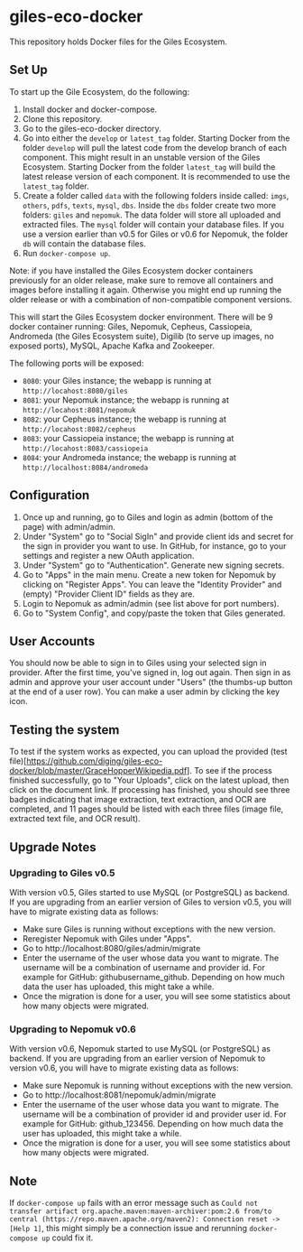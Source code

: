 # giles-eco-docker

This repository holds Docker files for the Giles Ecosystem.

## Set Up
To start up the Gile Ecosystem, do the following:

1. Install docker and docker-compose.
1. Clone this repository.
1. Go to the giles-eco-docker directory.
1. Go into either the `develop` or `latest_tag` folder. Starting Docker from the folder `develop` will pull the latest code from the develop branch of each component. This might result in an unstable version of the Giles Ecosystem. Starting Docker from the folder `latest_tag` will build the latest release version of each component. It is recommended to use the `latest_tag` folder.
1. Create a folder called `data` with the following folders inside called: `imgs`, `others`, `pdfs`, `texts`, `mysql`, `dbs`. Inside the `dbs` folder create two more folders: `giles` and `nepomuk`. The data folder will store all uploaded and extracted files. The `mysql` folder will contain your database files. If you use a version earlier than v0.5 for Giles or v0.6 for Nepomuk, the folder `db` will contain the database files.
1. Run `docker-compose up`.

Note: if you have installed the Giles Ecosystem docker containers previously for an older release, make sure to remove all containers and images before installing it again. Otherwise you might end up running the older release or with a combination of non-compatible component versions.

This will start the Giles Ecosystem docker environment. There will be 9 docker container running: Giles, Nepomuk, Cepheus, Cassiopeia, Andromeda (the Giles Ecosystem suite), Digilib (to serve up images, no exposed ports), MySQL, Apache Kafka and Zookeeper.

The following ports will be exposed:
* `8080`: your Giles instance; the webapp is running at `http://locahost:8080/giles`
* `8081`: your Nepomuk instance; the webapp is running at `http://locahost:8081/nepomuk`
* `8082`: your Cepheus instance; the webapp is running at `http://locahost:8082/cepheus`
* `8083`: your Cassiopeia instance; the webapp is running at `http://locahost:8083/cassiopeia`
* `8084`: your Andromeda instance; the webapp is running at `http://localhost:8084/andromeda`

## Configuration
1. Once up and running, go to Giles and login as admin (bottom of the page) with admin/admin.
1. Under "System" go to "Social SigIn" and provide client ids and secret for the sign in provider you want to use. In GitHub, for instance, go to your settings and register a new OAuth application.
1. Under "System" go to "Authentication". Generate new signing secrets.
1. Go to "Apps" in the main menu. Create a new token for Nepomuk by clicking on "Register Apps". You can leave the "Identity Provider" and (empty) "Provider Client ID" fields as they are.
1. Login to Nepomuk as admin/admin (see list above for port numbers).
1. Go to "System Config", and copy/paste the token that Giles generated.

## User Accounts

You should now be able to sign in to Giles using your selected sign in provider. After the first time, you've signed in, log out again. Then sign in as admin and approve your user account under "Users" (the thumbs-up button at the end of a user row). You can make a user admin by clicking the key icon.

## Testing the system
To test if the system works as expected, you can upload the provided (test file)[https://github.com/diging/giles-eco-docker/blob/master/GraceHopperWikipedia.pdf]. To see if the process finished successfully, go to "Your Uploads", click on the latest upload, then click on the document link. If processing has finished, you should see three badges indicating that image extraction, text extraction, and OCR are completed, and 11 pages should be listed with each three files (image file, extracted text file, and OCR result).

## Upgrade Notes

### Upgrading to Giles v0.5

With version v0.5, Giles started to use MySQL (or PostgreSQL) as backend. If you are upgrading from an earlier version of Giles to version v0.5, you will have to migrate existing data as follows:
* Make sure Giles is running without exceptions with the new version.
* Reregister Nepomuk with Giles under "Apps".
* Go to http://localhost:8080/giles/admin/migrate
* Enter the username of the user whose data you want to migrate. The username will be a combination of username and provider id. For example for GitHub: githubusername_github. Depending on how much data the user has uploaded, this might take a while.
* Once the migration is done for a user, you will see some statistics about how many objects were migrated.

### Upgrading to Nepomuk v0.6

With version v0.6, Nepomuk started to use MySQL (or PostgreSQL) as backend. If you are upgrading from an earlier version of Nepomuk to version v0.6, you will have to migrate existing data as follows:
* Make sure Nepomuk is running without exceptions with the new version.
* Go to http://localhost:8081/nepomuk/admin/migrate
* Enter the username of the user whose data you want to migrate. The username will be a combination of provider id and provider user id. For example for GitHub: github_123456. Depending on how much data the user has uploaded, this might take a while.
* Once the migration is done for a user, you will see some statistics about how many objects were migrated.

## Note
If `docker-compose up` fails with an error message such as `Could not transfer artifact org.apache.maven:maven-archiver:pom:2.6 from/to central (https://repo.maven.apache.org/maven2): Connection reset -> [Help 1]`, this might simply be a connection issue and rerunning `docker-compose up` could fix it.

